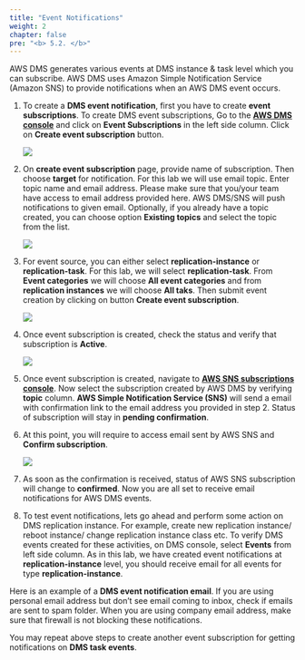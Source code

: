 ```yaml
---
title: "Event Notifications"
weight: 2
chapter: false
pre: "<b> 5.2. </b>"
---
```


AWS DMS generates various events at DMS instance & task level which you can subscribe. AWS DMS uses Amazon Simple Notification Service (Amazon SNS) to provide notifications when an AWS DMS event occurs.

1. To create a **DMS event notification**, first you have to create **event subscriptions**. To create DMS event subscriptions, Go to the [**AWS DMS console**](https://console.aws.amazon.com/dms/v2/home#dashboard) and click on **Event Subscriptions** in the left side column. Click on **Create event subscription** button.

    ![](/images/5/2/0001.png?width=80pc)

1. On **create event subscription** page, provide name of subscription. Then choose **target** for notification. For this lab we will use email topic. Enter topic name and email address. Please make sure that you/your team have access to email address provided here. AWS DMS/SNS will push notifications to given email. Optionally, if you already have a topic created, you can choose option ****Existing topics**** and select the topic from the list.

    ![](/images/5/2/0002.png?width=80pc)

1. For event source, you can either select **replication-instance** or **replication-task**. For this lab, we will select **replication-task**. From **Event categories** we will choose **All event categories** and from **replication instances** we will choose **All taks**. Then submit event creation by clicking on button **Create event subscription**.

    ![](/images/5/2/0003.png?width=80pc)

1. Once event subscription is created, check the status and verify that subscription is **Active**.

    ![](/images/5/2/0004.png?width=80pc)

1. Once event subscription is created, navigate to [**AWS SNS subscriptions console**](https://console.aws.amazon.com/sns/v3/home#/subscriptions). Now select the subscription created by AWS DMS by verifying **topic** column. **AWS Simple Notification Service (SNS)** will send a email with confirmation link to the email address you provided in step 2. Status of subscription will stay in **pending confirmation**.

1. At this point, you will require to access email sent by AWS SNS and **Confirm subscription**.

    ![](/images/5/2/0005.png?width=80pc)

1. As soon as the confirmation is received, status of AWS SNS subscription will change to **confirmed**. Now you are all set to receive email notifications for AWS DMS events.

1. To test event notifications, lets go ahead and perform some action on DMS replication instance. For example, create new replication instance/ reboot instance/ change replication instance class etc. To verify DMS events created for these activities, on DMS console, select **Events** from left side column. As in this lab, we have created event notifications at **replication-instance** level, you should receive email for all events for type **replication-instance**.

Here is an example of a **DMS event notification email**. If you are using personal email address but don’t see email coming to inbox, check if emails are sent to spam folder. When you are using company email address, make sure that firewall is not blocking these notifications.

You may repeat above steps to create another event subscription for getting notifications on **DMS task events**.